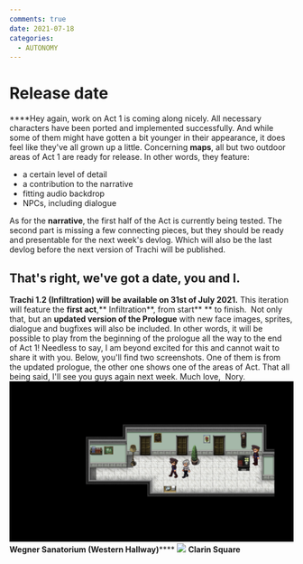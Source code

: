 ```yaml
---
comments: true
date: 2021-07-18
categories:
  - AUTONOMY
---
```


# Release date

****Hey again,
work on Act 1 is coming along nicely. All necessary characters have been ported and implemented successfully. And while some of them might have gotten a bit younger in their appearance, it does feel like they've all grown up a little.
Concerning **maps**, all but two outdoor areas of Act 1 are ready for release. In other words, they feature:
- a certain level of detail
- a contribution to the narrative
- fitting audio backdrop
- NPCs, including dialogue
<!-- more -->

As for the **narrative**, the first half of the Act is currently being tested. The second part is missing a few connecting pieces, but they should be ready and presentable for the next week's devlog. Which will also be the last devlog before the next version of Trachi will be published.
## That's right, we've got a date, you and I.
**Trachi 1.2 (Infiltration) will be available on 31st of July 2021.**
This iteration will feature the **first act**,** Infiltration**, from start** ** to finish. 
Not only that, but an **updated version of the Prologue** with new face images, sprites, dialogue and bugfixes will also be included.
In other words, it will be possible to play from the beginning of the prologue all the way to the end of Act 1!
Needless to say, I am beyond excited for this and cannot wait to share it with you.
Below, you'll find two screenshots. One of them is from the updated prologue, the other one shows one of the areas of Act.
That all being said, I'll see you guys again next week.
Much love, 
Nory.
![](/assets/blog/images/itch/2021/lTU9yW.png)
**Wegner Sanatorium (Western Hallway)******
![](/assets/blog/images/itch/2021/j%2FUeFE.png)
**Clarin Square**
